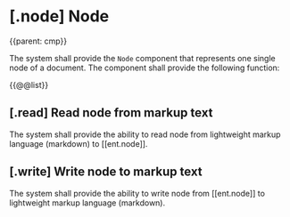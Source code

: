 # [.node] Node
{{parent: cmp}}

The system shall provide the `Node` component that represents one single node of a document. The component shall provide the following function:

{{@@list}}

## [.read] Read node from markup text

The system shall provide the ability to read node from lightweight markup language (markdown) to [[ent.node]].

## [.write] Write node to markup text

The system shall provide the ability to write node from [[ent.node]] to lightweight markup language (markdown).
